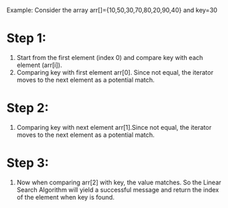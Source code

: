 Example: Consider the array arr[]={10,50,30,70,80,20,90,40} and key=30

# Step 1:
1. Start from the first element (index 0) and compare key with each element (arr[i]).
2. Comparing key with first element arr[0]. Since not equal, the iterator moves to the next element as a potential match.

# Step 2:
1. Comparing key with next element arr[1].Since not equal, the iterator moves to the next element as a potential match.

# Step 3:
1. Now when comparing arr[2] with key, the value matches. So the Linear Search Algorithm will yield a successful message and return the index of the element when key is found.
